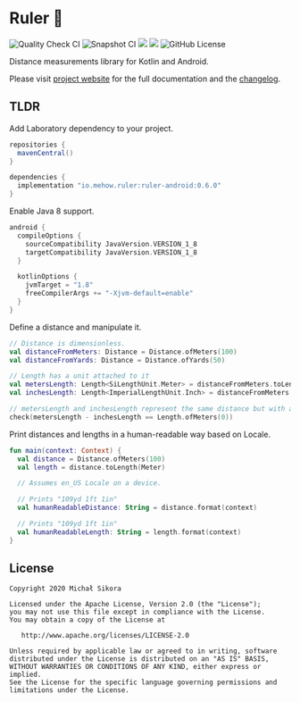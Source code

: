 # Ruler 📐

![Quality Check CI](https://github.com/MiSikora/Ruler/workflows/Quality%20Check/badge.svg?branch=master&event=push)
![Snapshot CI](https://github.com/MiSikora/Ruler/workflows/Snapshot/badge.svg?branch=master&event=push)
[<img src="https://img.shields.io/maven-central/v/io.mehow.ruler/ruler.svg?label=latest%20release"/>](https://search.maven.org/search?q=g:io.mehow.ruler)
[<img src="https://img.shields.io/nexus/s/https/oss.sonatype.org/io.mehow.ruler/ruler.svg?label=latest%20snapshot"/>](https://oss.sonatype.org/content/repositories/snapshots/io/mehow/ruler/)
![GitHub License](https://img.shields.io/github/license/MiSikora/Ruler)

Distance measurements library for Kotlin and Android.

Please visit [project website](https://misikora.github.io/Ruler/) for the full documentation and the [changelog](https://misikora.github.io/Ruler/changelog/).

## TLDR

Add Laboratory dependency to your project.

```groovy
repositories {
  mavenCentral()
}

dependencies {
  implementation "io.mehow.ruler:ruler-android:0.6.0"
}
```

Enable Java 8 support.

```groovy
android {
  compileOptions {
    sourceCompatibility JavaVersion.VERSION_1_8
    targetCompatibility JavaVersion.VERSION_1_8
  }

  kotlinOptions {
    jvmTarget = "1.8"
    freeCompilerArgs += "-Xjvm-default=enable"
  }
}
```

Define a distance and manipulate it.

```kotlin
// Distance is dimensionless.
val distanceFromMeters: Distance = Distance.ofMeters(100)
val distanceFromYards: Distance = Distance.ofYards(50)

// Length has a unit attached to it
val metersLength: Length<SiLengthUnit.Meter> = distanceFromMeters.toLength(SiLengthUnit.Meter)
val inchesLength: Length<ImperialLengthUnit.Inch> = distanceFromMeters.toLength(ImperialLengthUnit.Inch)

// metersLength and inchesLength represent the same distance but with a different units attached to them
check(metersLength - inchesLength == Length.ofMeters(0))
```

Print distances and lengths in a human-readable way based on Locale.

```kotlin
fun main(context: Context) {
  val distance = Distance.ofMeters(100)
  val length = distance.toLength(Meter)

  // Assumes en_US Locale on a device.

  // Prints "109yd 1ft 1in"
  val humanReadableDistance: String = distance.format(context)

  // Prints "109yd 1ft 1in"
  val humanReadableLength: String = length.format(context)
}
```

## License

    Copyright 2020 Michał Sikora

    Licensed under the Apache License, Version 2.0 (the "License");
    you may not use this file except in compliance with the License.
    You may obtain a copy of the License at

       http://www.apache.org/licenses/LICENSE-2.0

    Unless required by applicable law or agreed to in writing, software
    distributed under the License is distributed on an "AS IS" BASIS,
    WITHOUT WARRANTIES OR CONDITIONS OF ANY KIND, either express or implied.
    See the License for the specific language governing permissions and
    limitations under the License.
